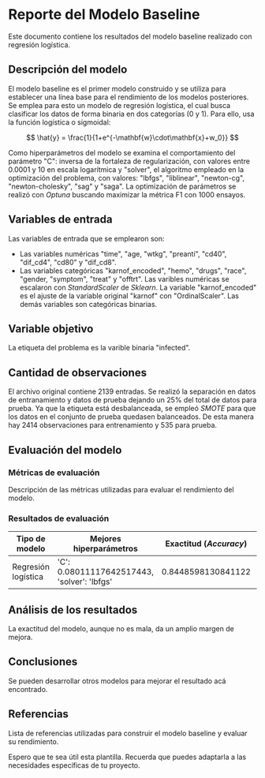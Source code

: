 # Reporte del Modelo Baseline

Este documento contiene los resultados del modelo baseline realizado con regresión logística.

## Descripción del modelo

El modelo baseline es el primer modelo construido y se utiliza para establecer una línea base para el rendimiento de los modelos posteriores. Se emplea para esto un modelo de regresión logística, el cual busca clasificar los datos de forma binaria en dos categorías ($0$ y $1$). Para ello, usa la función logística o sigmoidal:

$$
\hat{y} = \frac{1}{1+e^{-\mathbf{w}\cdot\mathbf{x}+w_0}}
$$

Como hiperparámetros del modelo se examina el comportamiento del parámetro "C": inversa de la fortaleza de regularización, con valores entre 0.0001 y 10 en escala logarítmica y "solver", el algoritmo empleado en la optimización del problema, con valores: "lbfgs", "liblinear", "newton-cg", "newton-cholesky", "sag" y "saga". La optimización de parámetros se realizó con *Optuna* buscando maximizar la métrica F1 con 1000 ensayos.

## Variables de entrada

Las variables de entrada que se emplearon son: 
- Las variables numéricas "time", "age, "wtkg", "preanti", "cd40", "dif_cd4", "cd80" y "dif_cd8".
- Las variables categóricas "karnof_encoded", "hemo", "drugs", "race", "gender, "symptom", "treat" y "offtrt".
Las varibles numéricas se escalaron con *StandardScaler* de *Sklearn*. La variable "karnof_encoded" es el ajuste de la variable original "karnof" con "OrdinalScaler". Las demás variables son categóricas binarias.

## Variable objetivo

La etiqueta del problema es la varible binaria "infected".

## Cantidad de observaciones
El archivo original contiene 2139 entradas. Se realizó la separación en datos de entranamiento y datos de prueba dejando un 25% del total de datos para prueba. Ya que la etiqueta está desbalanceada, se empleó *SMOTE* para que los datos en el conjunto de prueba quedasen balanceados. De esta manera hay 2414 observaciones para entrenamiento y 535 para prueba.

## Evaluación del modelo

### Métricas de evaluación

Descripción de las métricas utilizadas para evaluar el rendimiento del modelo.

### Resultados de evaluación

| Tipo de modelo | Mejores hiperparámetros | Exactitud (*Accuracy*) | Métrica F1 | 
| --- | --- | --- | --- | 
| Regresión logística | 'C': 0.08011117642517443, 'solver': 'lbfgs' | 0.8448598130841122 | 0.6937269372693727 |


## Análisis de los resultados

La exactitud del modelo, aunque no es mala, da un amplio margen de mejora.

## Conclusiones

Se pueden desarrollar otros modelos para mejorar el resultado acá encontrado.

## Referencias

Lista de referencias utilizadas para construir el modelo baseline y evaluar su rendimiento.

Espero que te sea útil esta plantilla. Recuerda que puedes adaptarla a las necesidades específicas de tu proyecto.
